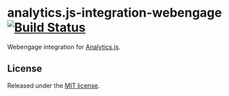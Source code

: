 # analytics.js-integration-webengage [![Build Status][ci-badge]][ci-link]

Webengage integration for [Analytics.js][].

## License

Released under the [MIT license](License.md).


[Analytics.js]: https://segment.com/docs/libraries/analytics.js/
[ci-link]: https://circleci.com/gh/segment-integrations/analytics.js-integration-webengage
[ci-badge]: https://circleci.com/gh/segment-integrations/analytics.js-integration-webengage.svg?style=svg
